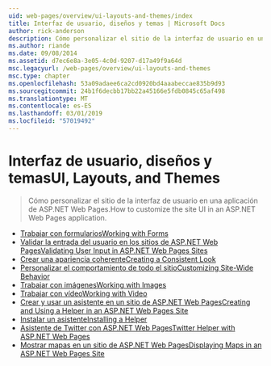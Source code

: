 ```yaml
---
uid: web-pages/overview/ui-layouts-and-themes/index
title: Interfaz de usuario, diseños y temas | Microsoft Docs
author: rick-anderson
description: Cómo personalizar el sitio de la interfaz de usuario en una aplicación de ASP.NET Web Pages.
ms.author: riande
ms.date: 09/08/2014
ms.assetid: d7ec6e8a-3e05-4c0d-9207-d17a49f9a64d
msc.legacyurl: /web-pages/overview/ui-layouts-and-themes
msc.type: chapter
ms.openlocfilehash: 53a09adaee6ca2cd0920bd4aaabeccae835b9d93
ms.sourcegitcommit: 24b1f6decbb17bb22a45166e5fdb0845c65af498
ms.translationtype: MT
ms.contentlocale: es-ES
ms.lasthandoff: 03/01/2019
ms.locfileid: "57019492"
---
```

<a name="ui-layouts-and-themes"></a><span data-ttu-id="1cce5-103">Interfaz de usuario, diseños y temas</span><span class="sxs-lookup"><span data-stu-id="1cce5-103">UI, Layouts, and Themes</span></span>
====================
> <span data-ttu-id="1cce5-104">Cómo personalizar el sitio de la interfaz de usuario en una aplicación de ASP.NET Web Pages.</span><span class="sxs-lookup"><span data-stu-id="1cce5-104">How to customize the site UI in an ASP.NET Web Pages application.</span></span>


- [<span data-ttu-id="1cce5-105">Trabajar con formularios</span><span class="sxs-lookup"><span data-stu-id="1cce5-105">Working with Forms</span></span>](4-working-with-forms.md)
- [<span data-ttu-id="1cce5-106">Validar la entrada del usuario en los sitios de ASP.NET Web Pages</span><span class="sxs-lookup"><span data-stu-id="1cce5-106">Validating User Input in ASP.NET Web Pages Sites</span></span>](validating-user-input-in-aspnet-web-pages-sites.md)
- [<span data-ttu-id="1cce5-107">Crear una apariencia coherente</span><span class="sxs-lookup"><span data-stu-id="1cce5-107">Creating a Consistent Look</span></span>](3-creating-a-consistent-look.md)
- [<span data-ttu-id="1cce5-108">Personalizar el comportamiento de todo el sitio</span><span class="sxs-lookup"><span data-stu-id="1cce5-108">Customizing Site-Wide Behavior</span></span>](18-customizing-site-wide-behavior.md)
- [<span data-ttu-id="1cce5-109">Trabajar con imágenes</span><span class="sxs-lookup"><span data-stu-id="1cce5-109">Working with Images</span></span>](9-working-with-images.md)
- [<span data-ttu-id="1cce5-110">Trabajar con vídeo</span><span class="sxs-lookup"><span data-stu-id="1cce5-110">Working with Video</span></span>](10-working-with-video.md)
- [<span data-ttu-id="1cce5-111">Crear y usar un asistente en un sitio de ASP.NET Web Pages</span><span class="sxs-lookup"><span data-stu-id="1cce5-111">Creating and Using a Helper in an ASP.NET Web Pages Site</span></span>](creating-and-using-a-helper-in-an-aspnet-web-pages-site.md)
- [<span data-ttu-id="1cce5-112">Instalar un asistente</span><span class="sxs-lookup"><span data-stu-id="1cce5-112">Installing a Helper</span></span>](installing-helpers.md)
- [<span data-ttu-id="1cce5-113">Asistente de Twitter con ASP.NET Web Pages</span><span class="sxs-lookup"><span data-stu-id="1cce5-113">Twitter Helper with ASP.NET Web Pages</span></span>](twitter-helper.md)
- [<span data-ttu-id="1cce5-114">Mostrar mapas en un sitio de ASP.NET Web Pages</span><span class="sxs-lookup"><span data-stu-id="1cce5-114">Displaying Maps in an ASP.NET Web Pages Site</span></span>](displaying-maps-in-an-aspnet-web-pages-site.md)
